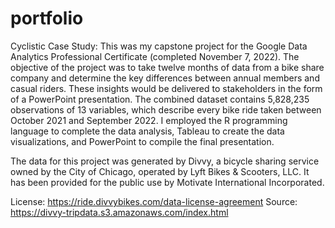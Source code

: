 # portfolio

Cyclistic Case Study:
   This was my capstone project for the Google Data Analytics Professional Certificate (completed November 7, 2022).  The objective of the project was to take twelve months of data from a bike share company and determine the key differences between annual members and casual riders.  These insights would be delivered to stakeholders in the form of a PowerPoint presentation.  The combined dataset contains 5,828,235 observations of 13 variables, which describe every bike ride taken between October 2021 and September 2022.  I employed the R programming language to complete the data analysis, Tableau to create the data visualizations, and PowerPoint to compile the final presentation.
   
   The data for this project was generated by Divvy, a bicycle sharing service owned by the City of Chicago, operated by Lyft Bikes & Scooters, LLC.  It has been provided for the public use by Motivate International Incorporated.
   
   License: https://ride.divvybikes.com/data-license-agreement
   Source: https://divvy-tripdata.s3.amazonaws.com/index.html
